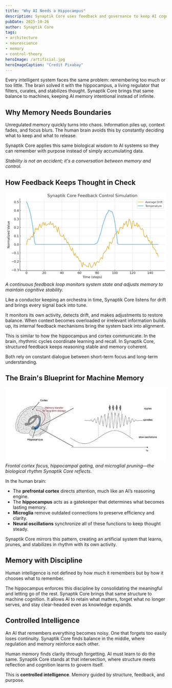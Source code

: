 ```yaml
---
title: "Why AI Needs a Hippocampus"
description: Synaptik Core uses feedback and governance to keep AI cognition stable, much like the hippocampus regulates human memory.
pubDate: 2025-10-26
author: Synaptik Core
tags: 
- architecture
- neuroscience
- memory
- control-theory
heroImage: /artificial.jpg
heroImageCaption: "Credit Pixabay" 
---
```


Every intelligent system faces the same problem: remembering too much or too little. The brain solved it with the hippocampus, a living regulator that filters, curates, and stabilizes thought. Synaptik Core brings that same balance to machines, keeping AI memory intentional instead of infinite.

## Why Memory Needs Boundaries

Unregulated memory quickly turns into chaos. Information piles up, context fades, and focus blurs. The human brain avoids this by constantly deciding what to keep and what to release. 

Synaptik Core applies this same biological wisdom to AI systems so they can remember with purpose instead of simply accumulating data.

*Stability is not an accident; it's a conversation between memory and control.*

## How Feedback Keeps Thought in Check

![Synaptik Core Feedback Loop](../../assets/graphfeedbackloop.jpg)
*A continuous feedback loop monitors system state and adjusts memory to maintain cognitive stability.*

Like a conductor keeping an orchestra in time, Synaptik Core listens for drift and brings every signal back into tune.

It monitors its own activity, detects drift, and makes adjustments to restore balance. When context becomes overloaded or irrelevant information builds up, its internal feedback mechanisms bring the system back into alignment.

This is similar to how the hippocampus and cortex communicate. In the brain, rhythmic cycles coordinate learning and recall. In Synaptik Core, structured feedback keeps reasoning stable and memory coherent. 

Both rely on constant dialogue between short-term focus and long-term understanding.

## The Brain's Blueprint for Machine Memory

![Human Working Memory](../../assets/memory-brain-oscillation.png)
*Frontal cortex focus, hippocampal gating, and microglial pruning—the biological rhythm Synaptik Core reflects.*

In the human brain:

* The **prefrontal cortex** directs attention, much like an AI’s reasoning engine.
* The **hippocampus** acts as a gatekeeper that determines what becomes lasting memory.
* **Microglia** remove outdated connections to preserve efficiency and clarity.
* **Neural oscillations** synchronize all of these functions to keep thought steady.

Synaptik Core mirrors this pattern, creating an artificial system that learns, prunes, and stabilizes in rhythm with its own activity.

## Memory with Discipline

Human intelligence is not defined by how much it remembers but by how it chooses what to remember. 

The hippocampus enforces this discipline by consolidating the meaningful and letting go of the rest. Synaptik Core brings that same structure to machine cognition. It allows AI to retain what matters, forget what no longer serves, and stay clear-headed even as knowledge expands.

## Controlled Intelligence

An AI that remembers everything becomes noisy. One that forgets too easily loses continuity. Synaptik Core finds balance in the middle, where regulation and memory reinforce each other.

Human memory finds clarity through forgetting. AI must learn to do the same. Synaptik Core stands at that intersection, where structure meets reflection and cognition learns to govern itself.

This is **controlled intelligence**. Memory guided by structure, feedback, and purpose.
